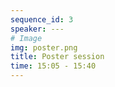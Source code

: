 ```yaml
---
sequence_id: 3
speaker: ---
# Image
img: poster.png
title: Poster session
time: 15:05 - 15:40
---
```

